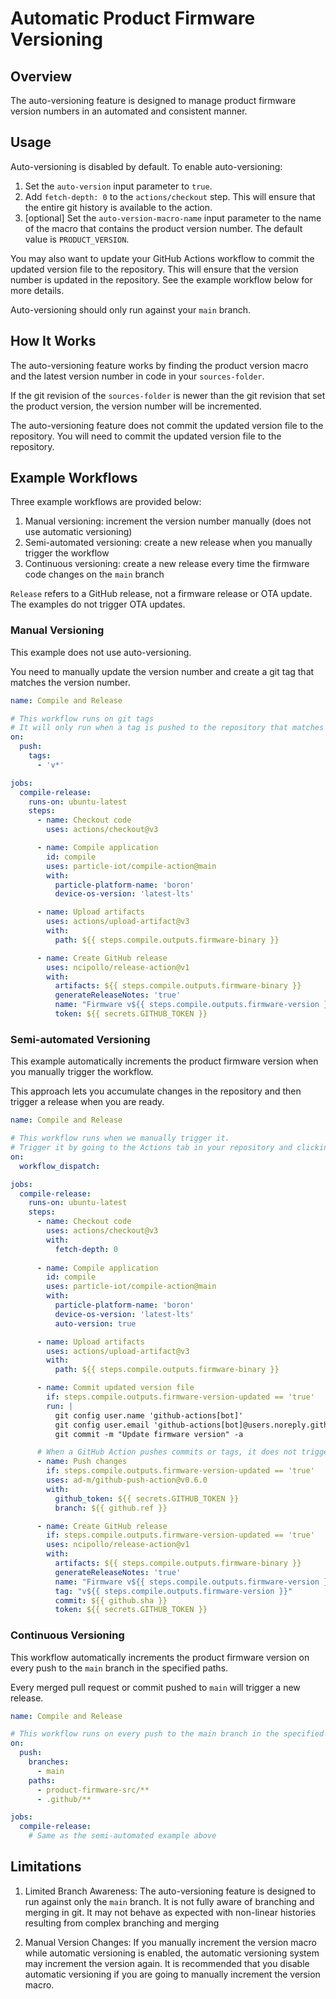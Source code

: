 # Automatic Product Firmware Versioning

## Overview

The auto-versioning feature is designed to manage product firmware version numbers in an automated and consistent manner.

## Usage

Auto-versioning is disabled by default. To enable auto-versioning:

1. Set the `auto-version` input parameter to `true`.
2. Add `fetch-depth: 0` to the `actions/checkout` step. This will ensure that the entire git history is available to the action.
3. [optional] Set the `auto-version-macro-name` input parameter to the name of the macro that contains the product version number. The default value is `PRODUCT_VERSION`.

You may also want to update your GitHub Actions workflow to commit the updated version file to the repository.
This will ensure that the version number is updated in the repository.
See the example workflow below for more details.

Auto-versioning should only run against your `main` branch.

## How It Works

The auto-versioning feature works by finding the product version macro and the latest version number in code in your `sources-folder`.

If the git revision of the `sources-folder` is newer than the git revision that set the product version, the version number will be incremented.

The auto-versioning feature does not commit the updated version file to the repository. You will need to commit the updated version file to the repository.

## Example Workflows

Three example workflows are provided below:

 1. Manual versioning: increment the version number manually (does not use automatic versioning)
 1. Semi-automated versioning: create a new release when you manually trigger the workflow
 1. Continuous versioning: create a new release every time the firmware code changes on the `main` branch

`Release` refers to a GitHub release, not a firmware release or OTA update. The examples do not trigger OTA updates.

### Manual Versioning

This example does not use auto-versioning.

You need to manually update the version number and create a git tag that matches the version number.

```yaml
name: Compile and Release

# This workflow runs on git tags
# It will only run when a tag is pushed to the repository that matches the pattern "v*"
on:
  push:
    tags:
      - 'v*'

jobs:
  compile-release:
    runs-on: ubuntu-latest
    steps:
      - name: Checkout code
        uses: actions/checkout@v3

      - name: Compile application
        id: compile
        uses: particle-iot/compile-action@main
        with:
          particle-platform-name: 'boron'
          device-os-version: 'latest-lts'

      - name: Upload artifacts
        uses: actions/upload-artifact@v3
        with:
          path: ${{ steps.compile.outputs.firmware-binary }}

      - name: Create GitHub release
        uses: ncipollo/release-action@v1
        with:
          artifacts: ${{ steps.compile.outputs.firmware-binary }}
          generateReleaseNotes: 'true'
          name: "Firmware v${{ steps.compile.outputs.firmware-version }}"
          token: ${{ secrets.GITHUB_TOKEN }}
```

### Semi-automated Versioning

This example automatically increments the product firmware version when you manually trigger the workflow.

This approach lets you accumulate changes in the repository and then trigger a release when you are ready.

```yaml
name: Compile and Release

# This workflow runs when we manually trigger it.
# Trigger it by going to the Actions tab in your repository and clicking the "Run workflow" button.
on:
  workflow_dispatch:

jobs:
  compile-release:
    runs-on: ubuntu-latest
    steps:
      - name: Checkout code
        uses: actions/checkout@v3
        with:
          fetch-depth: 0
      
      - name: Compile application
        id: compile
        uses: particle-iot/compile-action@main
        with:
          particle-platform-name: 'boron'
          device-os-version: 'latest-lts'
          auto-version: true

      - name: Upload artifacts
        uses: actions/upload-artifact@v3
        with:
          path: ${{ steps.compile.outputs.firmware-binary }}

      - name: Commit updated version file
        if: steps.compile.outputs.firmware-version-updated == 'true'
        run: |
          git config user.name 'github-actions[bot]'
          git config user.email 'github-actions[bot]@users.noreply.github.com'
          git commit -m "Update firmware version" -a

      # When a GitHub Action pushes commits or tags, it does not trigger a new GitHub Action job
      - name: Push changes
        if: steps.compile.outputs.firmware-version-updated == 'true'
        uses: ad-m/github-push-action@v0.6.0
        with:
          github_token: ${{ secrets.GITHUB_TOKEN }}
          branch: ${{ github.ref }}

      - name: Create GitHub release
        if: steps.compile.outputs.firmware-version-updated == 'true'
        uses: ncipollo/release-action@v1
        with:
          artifacts: ${{ steps.compile.outputs.firmware-binary }}
          generateReleaseNotes: 'true'
          name: "Firmware v${{ steps.compile.outputs.firmware-version }}"
          tag: "v${{ steps.compile.outputs.firmware-version }}"
          commit: ${{ github.sha }}
          token: ${{ secrets.GITHUB_TOKEN }}
```

### Continuous Versioning

This workflow automatically increments the product firmware version on every push to the `main` branch in the specified paths.

Every merged pull request or commit pushed to `main` will trigger a new release.

```yaml
name: Compile and Release

# This workflow runs on every push to the main branch in the specified paths.
on:
  push:
    branches:
      - main
    paths:
      - product-firmware-src/**
      - .github/**

jobs:
  compile-release:
    # Same as the semi-automated example above
```


## Limitations

1. Limited Branch Awareness: The auto-versioning feature is designed to run against only the `main` branch. 
   It is not fully aware of branching and merging in git. It may not behave as expected with non-linear histories resulting from complex branching and merging

1. Manual Version Changes: If you manually increment the version macro while automatic versioning is enabled, the automatic versioning system may increment the version again.
   It is recommended that you disable automatic versioning if you are going to manually increment the version macro.

